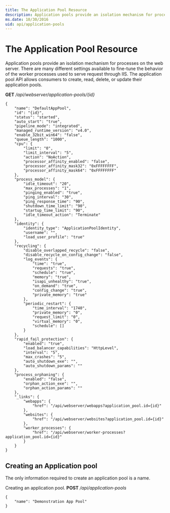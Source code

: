 ```yaml
---
title: The Application Pool Resource
description: Application pools provide an isolation mechanism for processes on the web server.
ms.date: 10/30/2016
uid: api/application-pools
---
```


# The Application Pool Resource

Application pools provide an isolation mechanism for processes on the web server. There are many different settings available to fine-tune the behavior of the worker processes used to serve request through IIS. The application pool API allows consumers to create, read, delete, or update their application pools.

**GET** _/api/webserver/application-pools/{id}_
```
{
    "name": "DefaultAppPool",
    "id": "{id}",
    "status": "started",
    "auto_start": "true",
    "pipeline_mode": "integrated",
    "managed_runtime_version": "v4.0",
    "enable_32bit_win64": "false",
    "queue_length": "1000",
    "cpu": {
        "limit": "0",
        "limit_interval": "5",
        "action": "NoAction",
        "processor_affinity_enabled": "false",
        "processor_affinity_mask32": "0xFFFFFFFF",
        "processor_affinity_mask64": "0xFFFFFFFF"
    },
    "process_model": {
        "idle_timeout": "20",
        "max_processes": "1",
        "pinging_enabled": "true",
        "ping_interval": "30",
        "ping_response_time": "90",
        "shutdown_time_limit": "90",
        "startup_time_limit": "90",
        "idle_timeout_action": "Terminate"
    },
    "identity": {
        "identity_type": "ApplicationPoolIdentity",
        "username": "",
        "load_user_profile": "true"
    },
    "recycling": {
        "disable_overlapped_recycle": "false",
        "disable_recycle_on_config_change": "false",
        "log_events": {
            "time": "true",
            "requests": "true",
            "schedule": "true",
            "memory": "true",
            "isapi_unhealthy": "true",
            "on_demand": "true",
            "config_change": "true",
            "private_memory": "true"
        },
        "periodic_restart": {
            "time_interval": "1740",
            "private_memory": "0",
            "request_limit": "0",
            "virtual_memory": "0",
            "schedule": []
        }
    },
    "rapid_fail_protection": {
        "enabled": "true",
        "load_balancer_capabilities": "HttpLevel",
        "interval": "5",
        "max_crashes": "5",
        "auto_shutdown_exe": "",
        "auto_shutdown_params": ""
    },
    "process_orphaning": {
        "enabled": "false",
        "orphan_action_exe": "",
        "orphan_action_params": ""
    },
    "_links": {
        "webapps": {
            "href": "/api/webserver/webapps?application_pool.id={id}"
        },
        "websites": {
            "href": "/api/webserver/websites?application_pool.id={id}"
        },
        "worker_processes": {
            "href": "/api/webserver/worker-processes?application_pool.id={id}"
        }
    }
}
```

## Creating an Application pool

The only information required to create an application pool is a name.

Creating an application pool. **POST** _/api/application-pools_
```
{
    "name": "Demonstration App Pool"
}
```